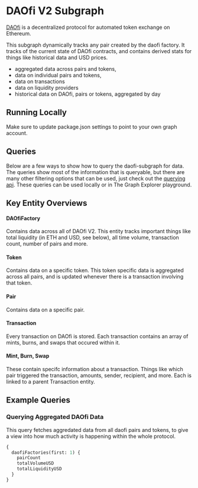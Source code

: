 # DAOfi V2 Subgraph

[DAOfi](https://daofi.org/) is a decentralized protocol for automated token exchange on Ethereum.

This subgraph dynamically tracks any pair created by the daofi factory. It tracks of the current state of DAOfi contracts, and contains derived stats for things like historical data and USD prices.

- aggregated data across pairs and tokens,
- data on individual pairs and tokens,
- data on transactions
- data on liquidity providers
- historical data on DAOfi, pairs or tokens, aggregated by day

## Running Locally

Make sure to update package.json settings to point to your own graph account.

## Queries

Below are a few ways to show how to query the daofi-subgraph for data. The queries show most of the information that is queryable, but there are many other filtering options that can be used, just check out the [querying api](https://thegraph.com/docs/graphql-api). These queries can be used locally or in The Graph Explorer playground.

## Key Entity Overviews

#### DAOfiFactory

Contains data across all of DAOfi V2. This entity tracks important things like total liquidity (in ETH and USD, see below), all time volume, transaction count, number of pairs and more.

#### Token

Contains data on a specific token. This token specific data is aggregated across all pairs, and is updated whenever there is a transaction involving that token.

#### Pair

Contains data on a specific pair.

#### Transaction

Every transaction on DAOfi is stored. Each transaction contains an array of mints, burns, and swaps that occured within it.

#### Mint, Burn, Swap

These contain specifc information about a transaction. Things like which pair triggered the transaction, amounts, sender, recipient, and more. Each is linked to a parent Transaction entity.

## Example Queries

### Querying Aggregated DAOfi Data

This query fetches aggredated data from all daofi pairs and tokens, to give a view into how much activity is happening within the whole protocol.

```graphql
{
  daofiFactories(first: 1) {
    pairCount
    totalVolumeUSD
    totalLiquidityUSD
  }
}
```
